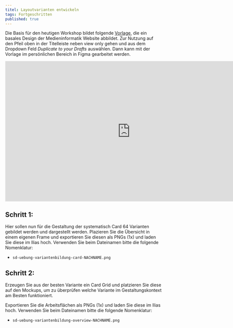 ```yaml
---
titel: Layoutvarianten entwickeln
tags: Fortgeschritten
published: true
---
```


Die Basis für den heutigen Workshop bildet folgende [Vorlage](https://www.figma.com/file/BCJ2eIOrSMbHgqDQbn8VQi/Variantenbildung?type=design&node-id=3641-4&mode=design), die ein basales Design der Medieninformatik Website abbildet. Zur Nutzung auf den Pfeil oben in der Titelleiste neben view only gehen und aus dem Dropdown Feld *Duplicate to your Drafts* auswählen. Dann kann mit der Vorlage im persönlichen Bereich in Figma gearbeitet werden.

<iframe style="border: 1px solid rgba(0, 0, 0, 0.1);" width="800" height="450" src="https://www.figma.com/embed?embed_host=share&url=https%3A%2F%2Fwww.figma.com%2Ffile%2FBCJ2eIOrSMbHgqDQbn8VQi%2FVariantenbildung%3Ftype%3Ddesign%26node-id%3D3641%253A4%26mode%3Ddesign%26t%3DHUNbnhJXNhOHgaPt-1" allowfullscreen></iframe>

## Schritt 1:

Hier sollen nun für die Gestaltung der systematisch Card 64 Varianten gebildet werden und dargestellt werden. Plazieren Sie die Übersicht in einem eigenen Frame und exportieren Sie diesen als PNGs (1x) und laden Sie diese im Ilias hoch. Verwenden Sie beim Dateinamen bitte die folgende Nomenklatur:

- `sd-uebung-variantenbildung-card-NACHNAME.png`

## Schritt 2:

Erzeugen Sie aus der besten Variante ein Card Grid und platzieren Sie diese auf den Mockups, um zu überprüfen welche Variante im Gestaltungskontext am Besten funktioniert.

Exportieren Sie die Arbeitsflächen als PNGs (1x) und laden Sie diese im Ilias hoch. Verwenden Sie beim Dateinamen bitte die folgende Nomenklatur:

- `sd-uebung-variantenbildung-overview-NACHNAME.png`
